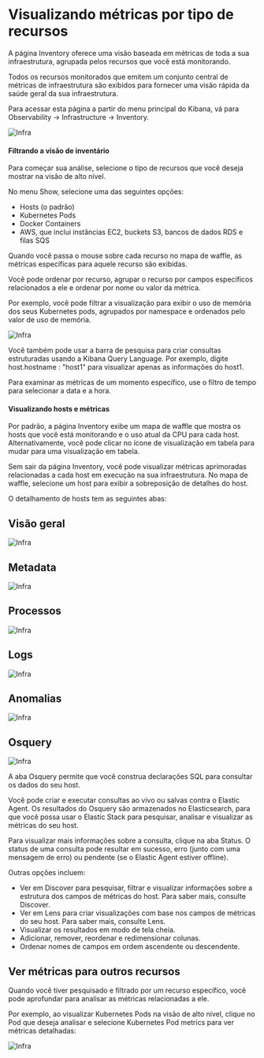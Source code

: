 # Visualizando métricas por tipo de recursos
A página Inventory oferece uma visão baseada em métricas de toda a sua infraestrutura, agrupada pelos recursos que você está monitorando. 

Todos os recursos monitorados que emitem um conjunto central de métricas de infraestrutura são exibidos para fornecer uma visão rápida da saúde geral da sua infraestrutura.

Para acessar esta página a partir do menu principal do Kibana, vá para Observability → Infrastructure → Inventory.

![Infra](https://www.elastic.co/guide/en/observability/current/images/metrics-app.png)

#### Filtrando a visão de inventário
Para começar sua análise, selecione o tipo de recursos que você deseja mostrar na visão de alto nível. 

No menu Show, selecione uma das seguintes opções:

- Hosts (o padrão)
- Kubernetes Pods
- Docker Containers
- AWS, que inclui instâncias EC2, buckets S3, bancos de dados RDS e filas SQS

Quando você passa o mouse sobre cada recurso no mapa de waffle, as métricas específicas para aquele recurso são exibidas.

Você pode ordenar por recurso, agrupar o recurso por campos específicos relacionados a ele e ordenar por nome ou valor da métrica. 

Por exemplo, você pode filtrar a visualização para exibir o uso de memória dos seus Kubernetes pods, agrupados por namespace e ordenados pelo valor de uso de memória.

![Infra](https://www.elastic.co/guide/en/observability/current/images/kubernetes-filter.png)

Você também pode usar a barra de pesquisa para criar consultas estruturadas usando a Kibana Query Language. Por exemplo, digite host.hostname : "host1" para visualizar apenas as informações do host1.

Para examinar as métricas de um momento específico, use o filtro de tempo para selecionar a data e a hora.

#### Visualizando hosts e métricas
Por padrão, a página Inventory exibe um mapa de waffle que mostra os hosts que você está monitorando e o uso atual da CPU para cada host. Alternativamente, você pode clicar no ícone de visualização em tabela para mudar para uma visualização em tabela.

Sem sair da página Inventory, você pode visualizar métricas aprimoradas relacionadas a cada host em execução na sua infraestrutura. No mapa de waffle, selecione um host para exibir a sobreposição de detalhes do host.

O detalhamento de hosts tem as seguintes abas:

## Visão geral
![Infra](https://www.elastic.co/guide/en/observability/current/images/metrics-overlay.png)

## Metadata
![Infra](https://www.elastic.co/guide/en/observability/current/images/metadata-overlay.png)

## Processos
![Infra](https://www.elastic.co/guide/en/observability/current/images/processes-overlay.png)

## Logs
![Infra](https://www.elastic.co/guide/en/observability/current/images/logs-overlay.png)

## Anomalias
![Infra](https://www.elastic.co/guide/en/observability/current/images/anomalies-overlay.png)

## Osquery
![Infra](https://www.elastic.co/guide/en/observability/current/images/osquery-overlay.png)


A aba Osquery permite que você construa declarações SQL para consultar os dados do seu host. 

Você pode criar e executar consultas ao vivo ou salvas contra o Elastic Agent. Os resultados do Osquery são armazenados no Elasticsearch, para que você possa usar o Elastic Stack para pesquisar, analisar e visualizar as métricas do seu host.

Para visualizar mais informações sobre a consulta, clique na aba Status. O status de uma consulta pode resultar em sucesso, erro (junto com uma mensagem de erro) ou pendente (se o Elastic Agent estiver offline).

Outras opções incluem:

- Ver em Discover para pesquisar, filtrar e visualizar informações sobre a estrutura dos campos de métricas do host. Para saber mais, consulte Discover.
- Ver em Lens para criar visualizações com base nos campos de métricas do seu host. Para saber mais, consulte Lens.
- Visualizar os resultados em modo de tela cheia.
- Adicionar, remover, reordenar e redimensionar colunas.
- Ordenar nomes de campos em ordem ascendente ou descendente.

## Ver métricas para outros recursos
Quando você tiver pesquisado e filtrado por um recurso específico, você pode aprofundar para analisar as métricas relacionadas a ele. 

Por exemplo, ao visualizar Kubernetes Pods na visão de alto nível, clique no Pod que deseja analisar e selecione Kubernetes Pod metrics para ver métricas detalhadas:

![Infra](https://www.elastic.co/guide/en/observability/current/images/pod-metrics.png)

